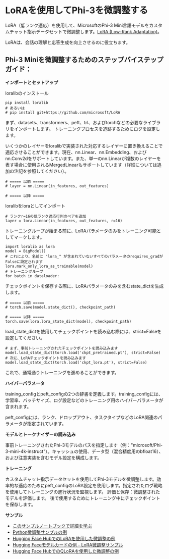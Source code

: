 # **LoRAを使用してPhi-3を微調整する**

LoRA（低ランク適応）を使用して、MicrosoftのPhi-3 Mini言語モデルをカスタムチャット指示データセットで微調整します。[LoRA (Low-Rank Adaptation)](https://github.com/microsoft/LoRA?WT.mc_id=aiml-138114-kinfeylo)。

LoRAは、会話の理解と応答生成を向上させるのに役立ちます。

## Phi-3 Miniを微調整するためのステップバイステップガイド：

**インポートとセットアップ**

loralibのインストール

```
pip install loralib
# あるいは
# pip install git+https://github.com/microsoft/LoRA
```

まず、datasets、transformers、peft、trl、およびtorchなどの必要なライブラリをインポートします。
トレーニングプロセスを追跡するためにログを設定します。

いくつかのレイヤーをloralibで実装された対応するレイヤーに置き換えることで適応させることができます。現在、nn.Linear、nn.Embedding、およびnn.Conv2dをサポートしています。また、単一のnn.Linearが複数のレイヤーを表す場合に使用されるMergedLinearもサポートしています（詳細については追加の注記を参照してください）。

```
# ===== 以前 =====
# layer = nn.Linear(in_features, out_features)
```

```
# ===== 以降 =====
```

loralibをloraとしてインポート

```
# ランクr=16の低ランク適応行列のペアを追加
layer = lora.Linear(in_features, out_features, r=16)
```

トレーニングループが始まる前に、LoRAパラメータのみをトレーニング可能としてマークします。

```
import loralib as lora
model = BigModel()
# これにより、名前に "lora_" が含まれていないすべてのパラメータのrequires_gradがFalseに設定されます
lora.mark_only_lora_as_trainable(model)
# トレーニングループ
for batch in dataloader:
```

チェックポイントを保存する際に、LoRAパラメータのみを含むstate_dictを生成します。

```
# ===== 以前 =====
# torch.save(model.state_dict(), checkpoint_path)
```
```
# ===== 以降 =====
torch.save(lora.lora_state_dict(model), checkpoint_path)
```

load_state_dictを使用してチェックポイントを読み込む際には、strict=Falseを設定してください。

```
# まず、事前トレーニングされたチェックポイントを読み込みます
model.load_state_dict(torch.load('ckpt_pretrained.pt'), strict=False)
# 次に、LoRAチェックポイントを読み込みます
model.load_state_dict(torch.load('ckpt_lora.pt'), strict=False)
```

これで、通常通りトレーニングを進めることができます。

**ハイパーパラメータ**

training_configとpeft_configの2つの辞書を定義します。training_configには、学習率、バッチサイズ、ログ設定などのトレーニング用のハイパーパラメータが含まれます。

peft_configには、ランク、ドロップアウト、タスクタイプなどのLoRA関連のパラメータが指定されています。

**モデルとトークナイザーの読み込み**

事前トレーニングされたPhi-3モデルのパスを指定します（例："microsoft/Phi-3-mini-4k-instruct"）。キャッシュの使用、データ型（混合精度用のbfloat16）、および注意実装を含むモデル設定を構成します。

**トレーニング**

カスタムチャット指示データセットを使用してPhi-3モデルを微調整します。効率的な適応のためにpeft_configのLoRA設定を使用します。指定されたログ戦略を使用してトレーニングの進行状況を監視します。
評価と保存：微調整されたモデルを評価します。
後で使用するためにトレーニング中にチェックポイントを保存します。

**サンプル**
- [このサンプルノートブックで詳細を学ぶ](../../../../code/04.Finetuning/Phi_3_Inference_Finetuning.ipynb)
- [Python微調整サンプルの例](../../../../code/04.Finetuning/FineTrainingScript.py)
- [Hugging Face HubでのLoRAを使用した微調整の例](../../../../code/04.Finetuning/Phi-3-finetune-lora-python.ipynb)
- [Hugging Faceモデルカードの例 - LoRA微調整サンプル](https://huggingface.co/microsoft/Phi-3-mini-4k-instruct/blob/main/sample_finetune.py)
- [Hugging Face HubでのQLoRAを使用した微調整の例](../../../../code/04.Finetuning/Phi-3-finetune-qlora-python.ipynb)
